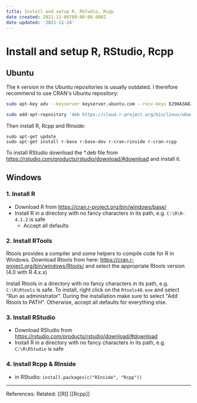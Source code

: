 ```yaml
---
title: Install and setup R, RStudio, Rcpp
date created: 2021-11-06T00:00:00.000Z
date updated: '2021-11-24'
---
```


# Install and setup R, RStudio, Rcpp

## Ubuntu

The `R` version in the Ubuntu repositories is usually outdated. I therefore recommend to use CRAN's Ubuntu repository:

```bash
sudo apt-key adv --keyserver keyserver.ubuntu.com --recv-keys E298A3A825C0D65DFD57CBB651716619E084DAB9

sudo add-apt-repository 'deb https://cloud.r-project.org/bin/linux/ubuntu focal-cran40/'
```

Then install R, Rcpp and RInside:

```
sudo apt-get update
sudo apt-get install r-base r-base-dev r-cran-rinside r-cran-rcpp
```

To install RStudio download the *.deb file from <https://rstudio.com/products/rstudio/download/#download> and install it.

## Windows

### 1. Install R

- Download R from <https://cran.r-project.org/bin/windows/base/>
- Install R in a directory with no fancy characters in its path, e.g. `C:\R\R-4.1.2` is safe
  - Accept all defaults

### 2. Install RTools

Rtools provides a compiler and some helpers to compile code for R in Windows. Download Rtools from here: <https://cran.r-project.org/bin/windows/Rtools/> and select the appropriate Rtools version (4.0 with R 4.x.x)

Install Rtools in a directory with no fancy characters in its path, e.g. `C:\R\Rtools` is safe. To install, right click on the `Rtools40.exe` and select “Run as administrator”. During the installation make sure to select "Add Rtools to PATH". Otherwise, accept all defaults for everything else.

### 3. Install RStudio

- Download RStudio from https://rstudio.com/products/rstudio/download/#download
- Install R in a directory with no fancy characters in its path, e.g. `C:\R\RStudio` is safe

### 4. Install Rcpp & RInside

- in RStudio: `install.packages(c("RInside", "Rcpp"))`

---

References:
Related: [[R]] [[Rcpp]]
